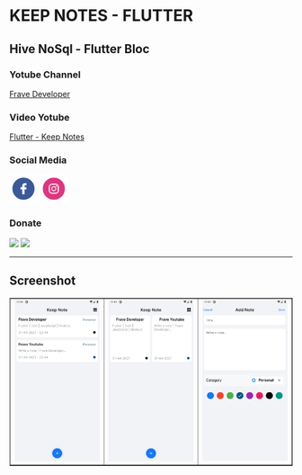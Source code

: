 # KEEP NOTES - FLUTTER

## Hive NoSql - Flutter Bloc 

### Yotube Channel
[Frave Developer](https://www.youtube.com/channel/UCkNYlmbx487MPmYvfSMAdRg)

### Video Yotube
[Flutter - Keep Notes](https://www.youtube.com/watch?v=pPCfF87fsTU&t=72s&ab_channel=FraveDeveloper)

### Social Media

<a href="https://www.facebook.com/fraveDeveloper"><img src="https://github.com/aritraroy/social-icons/blob/master/facebook-icon.png?raw=true" width="50"></a>
<a href="https://www.instagram.com/frave_developer"><img src="https://github.com/aritraroy/social-icons/blob/master/instagram-icon.png?raw=true" width="50"></a>

### Donate

<a href="https://www.buymeacoffee.com/frave"><img src="https://cdn.buymeacoffee.com/buttons/v2/default-yellow.png" width="100"></a>
<a href="https://www.paypal.me/Fpereza"><img src="https://img.flaticon.com/icons/png/512/888/888870.png" width="100"></a>

___

## Screenshot

<table border>
    <tr>
        <td><img src="./Screenshot/Screenshot_1627771490.png" alt="" width="200"></td>
        <td><img src="./Screenshot/Screenshot_1627771494.png" alt="" width="200"></td>
        <td><img src="./Screenshot/Screenshot_1627771498.png" alt="" width="200"></td>
    <tr>
</table>